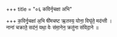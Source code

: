 +++
title = "०६ कविर्नृचक्षा अभि"

+++
क॒विर्नृ॒चक्षा॑ अ॒भि षी॑मचष्ट ऋ॒तस्य॒ योना॒ विघृ॑ते॒ मद॑न्ती ।  
नाना॑ चक्राते॒ सद॑नं॒ यथा॒ वेः स॑मा॒नेन॒ क्रतु॑ना संविदा॒ने ॥